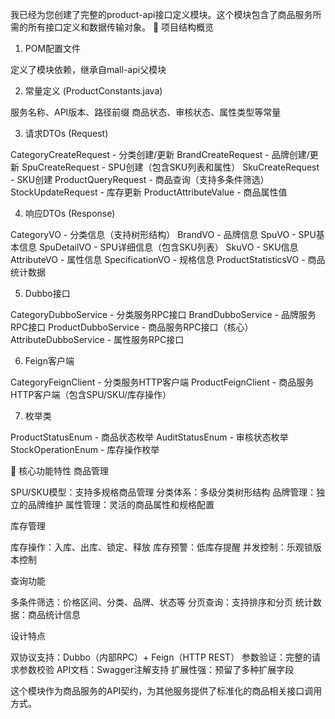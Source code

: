 我已经为您创建了完整的product-api接口定义模块。这个模块包含了商品服务所需的所有接口定义和数据传输对象。
📁 项目结构概览
1. POM配置文件

定义了模块依赖，继承自mall-api父模块

2. 常量定义 (ProductConstants.java)

服务名称、API版本、路径前缀
商品状态、审核状态、属性类型等常量

3. 请求DTOs (Request)

CategoryCreateRequest - 分类创建/更新
BrandCreateRequest - 品牌创建/更新
SpuCreateRequest - SPU创建（包含SKU列表和属性）
SkuCreateRequest - SKU创建
ProductQueryRequest - 商品查询（支持多条件筛选）
StockUpdateRequest - 库存更新
ProductAttributeValue - 商品属性值

4. 响应DTOs (Response)

CategoryVO - 分类信息（支持树形结构）
BrandVO - 品牌信息
SpuVO - SPU基本信息
SpuDetailVO - SPU详细信息（包含SKU列表）
SkuVO - SKU信息
AttributeVO - 属性信息
SpecificationVO - 规格信息
ProductStatisticsVO - 商品统计数据

5. Dubbo接口

CategoryDubboService - 分类服务RPC接口
BrandDubboService - 品牌服务RPC接口
ProductDubboService - 商品服务RPC接口（核心）
AttributeDubboService - 属性服务RPC接口

6. Feign客户端

CategoryFeignClient - 分类服务HTTP客户端
ProductFeignClient - 商品服务HTTP客户端（包含SPU/SKU/库存操作）

7. 枚举类

ProductStatusEnum - 商品状态枚举
AuditStatusEnum - 审核状态枚举
StockOperationEnum - 库存操作枚举

🎯 核心功能特性
商品管理

SPU/SKU模型：支持多规格商品管理
分类体系：多级分类树形结构
品牌管理：独立的品牌维护
属性管理：灵活的商品属性和规格配置

库存管理

库存操作：入库、出库、锁定、释放
库存预警：低库存提醒
并发控制：乐观锁版本控制

查询功能

多条件筛选：价格区间、分类、品牌、状态等
分页查询：支持排序和分页
统计数据：商品统计信息

设计特点

双协议支持：Dubbo（内部RPC）+ Feign（HTTP REST）
参数验证：完整的请求参数校验
API文档：Swagger注解支持
扩展性强：预留了多种扩展字段

这个模块作为商品服务的API契约，为其他服务提供了标准化的商品相关接口调用方式。